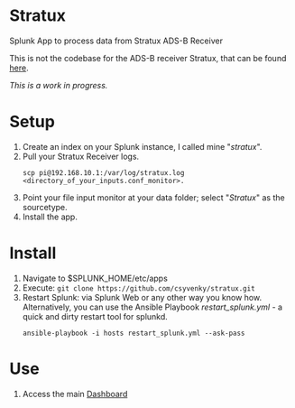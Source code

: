 # Stratux
Splunk App to process data from Stratux ADS-B Receiver

This is not the codebase for the ADS-B receiver Stratux, that can be found [here](https://github.com/cyoung/stratux).

*This is a work in progress.*

# Setup
1. Create an index on your Splunk instance, I called mine "*stratux*".
2. Pull your Stratux Receiver logs.
    ```
    scp pi@192.168.10.1:/var/log/stratux.log <directory_of_your_inputs.conf_monitor>.
    ```
3. Point your file input monitor at your data folder; select "*Stratux*" as the sourcetype.
4. Install the app.

# Install
1. Navigate to $SPLUNK_HOME/etc/apps
2. Execute: `git clone https://github.com/csyvenky/stratux.git`
3. Restart Splunk: via Splunk Web or any other way you know how. Alternatively, you can use the Ansible Playbook 
*restart_splunk.yml* - a quick and dirty restart tool for splunkd.
    ```
    ansible-playbook -i hosts restart_splunk.yml --ask-pass
    ```

# Use
1. Access the main [Dashboard](http://your-splunk-ip:8000/en-GB/app/stratux/stratux?form.field1.earliest=-24h%40h&form.field1.latest=now)